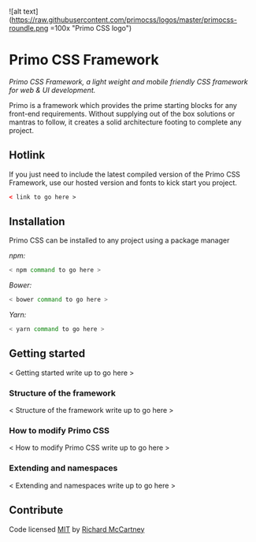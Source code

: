 ![alt text](https://raw.githubusercontent.com/primocss/logos/master/primocss-roundle.png =100x "Primo CSS logo")

# Primo CSS Framework

*Primo CSS Framework, a light weight and mobile friendly CSS framework for web & UI development.*

Primo is a framework which provides the prime starting blocks for any front-end requirements. Without supplying out of the box solutions or mantras to follow, it creates a solid architecture footing to complete any project.

## Hotlink

If you just need to include the latest compiled version of the Primo CSS Framework, use our hosted version and fonts to kick start you project.

``` html
< link to go here >
```

## Installation

Primo CSS can be installed to any project using a package manager

*npm:*

``` bash
< npm command to go here >
```

*Bower:*

``` bash
< bower command to go here >
```

*Yarn:*

``` bash
< yarn command to go here >
```

## Getting started

< Getting started write up to go here >

### Structure of the framework

< Structure of the framework write up to go here >

### How to modify Primo CSS

< How to modify Primo CSS write up to go here >

### Extending and namespaces

< Extending and namespaces write up to go here >

## Contribute

Code licensed [MIT](https://github.com/primocss/primocss/blob/develop/LICENSE.md) by [Richard McCartney](http://www.github/richmccartney/)
